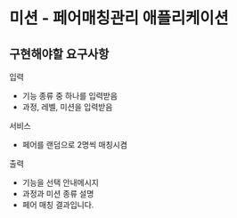 # 미션 - 페어매칭관리 애플리케이션

## 구현해야할 요구사항

입력
- 기능 종류 중 하나를 입력받음
- 과정, 레벨, 미션을 입력받음

서비스 
- 페어를 랜덤으로 2명씩 매칭시켬

출력
- 기능을 선택 안내메시지
- 과정과 미션 종류 설명
- 페어 매칭 결과입니다.
